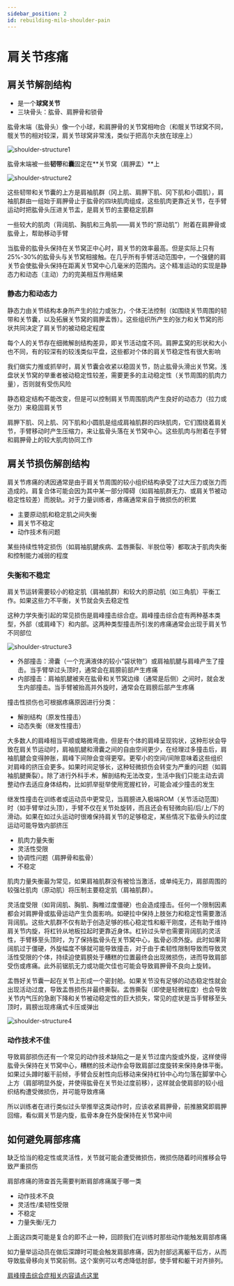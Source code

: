 ```yaml
---
sidebar_position: 2
id: rebuilding-milo-shoulder-pain
---
```


# 肩关节疼痛

## 肩关节解剖结构

- 是一个**球窝关节**
- 三块骨头：肱骨、肩胛骨和锁骨

肱骨末端（肱骨头）像一个小球，和肩胛骨的关节窝相吻合（和髋关节球窝不同，髋关节的相对较深，肩关节球窝非常浅，类似于把高尔夫放在球座上）

![shoulder-structure1](https://fxpby.oss-cn-beijing.aliyuncs.com/blogImg/workout/shoulder-structure1.png)

肱骨末端被一些**韧带**和**囊**固定在**关节窝（肩胛盂）**上

![shoulder-structure2](https://fxpby.oss-cn-beijing.aliyuncs.com/blogImg/workout/shoulder-structure2.png)

这些韧带和关节囊的上方是肩袖肌群（冈上肌、肩胛下肌、冈下肌和小圆肌），肩袖肌群由一组始于肩胛骨止于肱骨的四块肌肉组成，这些肌肉更靠近关节，在手臂运动时把肱骨头压进关节盂，是肩关节的主要稳定肌群

一些较大的肌肉（背阔肌、胸肌和三角肌——肩关节的“原动肌”）附着在肩胛骨或肱骨上，帮助移动手臂

当肱骨的肱骨头保持在关节窝正中心时，肩关节的效率最高。但是实际上只有25%-30%的肱骨头与关节窝相接触。在几乎所有手臂活动范围中，一个强健的肩关节会使肱骨头保持在距离关节窝中心几毫米的范围内。这个精准运动的实现是静态力和动态（主动）力的完美相互作用结果

### 静态力和动态力

静态力由关节结构本身所产生的拉力或张力，个体无法控制（如围绕关节周围的韧带和关节囊，以及拓展关节窝的肩胛盂唇）。这些组织所产生的张力和关节窝的形状共同决定了肩关节的被动稳定程度

每个人的关节存在细微解剖结构差异，即关节活动度不同。肩胛盂窝的形状和大小也不同，有的较深有的较浅类似平盘，这些都对个体的肩关节稳定性有很大影响

我们做实力推或抓举时，肩关节囊会收紧以稳固关节，防止肱骨头滑出关节窝。浅盘状关节窝的举重者被动稳定性较差，需要更多的主动稳定性（关节周围的肌肉力量），否则就有受伤风险

静态稳定结构不能改变，但是可以控制肩关节周围肌肉产生良好的动态力（拉力或张力）来稳固肩关节

肩胛下肌、冈上肌、冈下肌和小圆肌是组成肩袖肌群的四块肌肉，它们围绕着肩关节，手臂移动时产生压缩力，来让肱骨头落在关节窝中心。这些肌肉与附着在手臂和肩胛骨上的较大肌肉协同工作

## 肩关节损伤解剖结构

肩关节疼痛的诱因通常是由于肩关节周围的较小组织结构承受了过大压力或张力而造成的。肩复合体可能会因为其中某一部分障碍（如肩袖肌群无力、或肩关节被动稳定性较差）而脱轨。对于力量训练者，疼痛通常来自于微损伤的积累

- 主要原动肌和稳定肌之间失衡
- 肩关节不稳定
- 动作技术有问题

某些持续性特定损伤（如肩袖肌腱疾病、盂唇撕裂、半脱位等）都取决于肌肉失衡和控制能力减弱的程度

### 失衡和不稳定

肩关节运转需要较小的稳定肌（肩袖肌群）和较大的原动肌（如三角肌）平衡工作。如果这些力不平衡，关节就会失去稳定性

这种力学失衡引起的常见损伤是肩峰撞击综合症。肩峰撞击综合症有两种基本类型，外部（或肩峰下）和内部。这两种类型撞击所引发的疼痛通常会出现于肩关节不同部位

![shoulder-structure3](https://fxpby.oss-cn-beijing.aliyuncs.com/blogImg/workout/shoulder-structure3.png)

- 外部撞击：滑囊（一个充满液体的较小“袋状物”）或肩袖肌腱与肩峰产生了撞击。当手臂举过头顶时，通常会在肩膀前部产生疼痛
- 内部撞击：肩袖肌腱被夹在肱骨和关节窝边缘（通常是后侧）之间时，就会发生内部撞击。当手臂被抬高并外旋时，通常会在肩膀后部产生疼痛

撞击性损伤也可根据疼痛原因进行分类：

- 解剖结构（原发性撞击）
- 动态失衡（继发性撞击）

大多数人的肩峰相当平顺或略微弯曲，但是有个体的肩峰呈现钩状，这种形状会导致在肩关节运动时，肩袖肌腱和滑囊之间的自由空间更少，在经理过多撞击后，肩袖肌腱会变得肿胀，肩峰下间隙会变得更窄。更窄小的空间/间隙意味着这些组织对肩峰的挤压会更多。如果时间足够长，这种轻微损伤会转变为严重的问题（如肩袖肌腱撕裂）。除了进行外科手术，解剖结构无法改变，生活中我们只能主动去调整动作去适应身体结构，比如抓举挺举使用宽握杠铃，可能会减少撞击的发生

继发性撞击在训练者或运动员中更常见，当肩膀进入极端ROM（关节活动范围）时（如手臂举过头顶），手臂不仅在关节处旋转，而且还会有轻微向前/后/上/下的滑动。如果在如过头运动时很难保持肩关节的足够稳定，某些情况下肱骨头的过度运动可能导致内部挤压

- 肌肉力量失衡
- 灵活性受限
- 协调性问题（肩胛骨和肱骨）
- 不稳定

肌肉力量失衡最为常见，如果肩袖肌群没有被恰当激活，或单纯无力，肩部周围的较强壮肌肉（原动肌）将压制主要稳定肌（肩袖肌群）。

灵活度受限（如背阔肌、胸肌、胸椎过度僵硬）也会造成撞击。任何一个限制因素都会对肩胛骨或肱骨运动产生负面影响。如硬拉中保持上肢张力和稳定性需要激活背阔肌。这些大肌群不仅有助于创造足够的核心稳定性和躯干刚度，还有助于维持肩关节内旋，将杠铃从地板拉起时更靠近身体。杠铃过头举也需要背阔肌的灵活性，手臂移至头顶时，为了保持肱骨头在关节窝中心，肱骨必须外旋。此时如果背阔肌过于僵硬，外旋幅度不够就可能导致撞击，对于由于柔韧性限制导致而导致灵活性受限的个体，持续迫使肩膀处于糟糕的位置最终会出现微损伤，进而导致肩部受伤或疼痛。此外前锯肌无力或功能欠佳也可能会导致肩胛骨不良向上旋转。

盂唇好关节囊一起在关节上形成一个密封舱。如果关节没有足够的动态稳定性就会出现活动过度，导致盂唇损伤并最终撕裂。盂唇撕裂（即使是轻微程度）也会导致关节内气压的急剧下降和关节被动稳定性的巨大损失，常见的症状是当手臂移至头顶时，肩膀出现疼痛式卡压或弹出

![shoulder-structure4](https://fxpby.oss-cn-beijing.aliyuncs.com/blogImg/workout/shoulder-structure4.png)

### 动作技术不佳

导致肩部损伤还有一个常见的动作技术缺陷之一是关节过度内旋或外旋，这样使得肱骨头保持在关节窝中心，糟糕的技术动作会导致肩部过度旋转来保持身体平衡。如果过头蹲时躯干前倾，手臂会反射性向后移动来保持杠铃中心均匀落在脚掌中心上方（肩部明显外旋，并使得肱骨在关节处过度前移），这样就会使肩部的较小组织结构遭受微损伤，并可能导致疼痛

所以训练者在进行类似过头举推举这类动作时，应该收紧肩胛骨，前推腋窝即肩胛回缩，看似肩关节是内旋，肱骨本身在外旋保持在关节窝中间

## 如何避免肩部疼痛

缺乏恰当的稳定性或灵活性，关节就可能会遭受微损伤，微损伤随着时间推移会导致严重损伤

肩部疼痛的筛查首先需要判断肩部疼痛属于哪一类

- 动作技术不良
- 灵活性/柔韧性受限
- 不稳定
- 力量失衡/无力

上面这四类可能是复合的即不止一种，回顾我们在训练时那些动作能触发肩部疼痛

如力量举运动员在做后深蹲时可能会触发肩部疼痛，因为肘部远离躯干后方，从而导致肱骨移向关节窝前侧。这个案例可以考虑降低肘部，使手臂和躯干对齐排列。

[肩峰撞击综合症相关内容请点这里](./../shoulder-impingement-syndrome.md)
